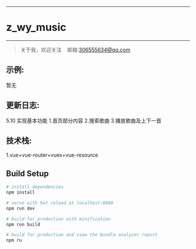 ---
# z_wy_music
-------------

> 关于我，欢迎关注
    邮箱:306555634@qq.com

## 示例:  
暂无

## 更新日志:
5.10 实现基本功能
1.首页部分内容
2.搜索歌曲
3.播放歌曲及上下一首

## 技术栈:
1.vue+vue-router+vuex+vue-resource

## Build Setup

``` bash
# install dependencies
npm install

# serve with hot reload at localhost:8080
npm run dev

# build for production with minification
npm run build

# build for production and view the bundle analyzer report
npm ru
